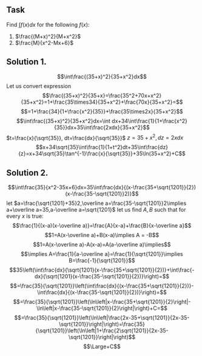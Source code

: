 ## Task
Find $\int f(x)dx$ for the following $f(x):$
1. $\frac{(M+x)^2}{M+x^2}$
2. $\frac{M}{x^2-Mx+6}$
## Solution 1.
$$\int\frac{(35+x)^2}{35+x^2}dx$$ Let us convert expression
$$\frac{(35+x)^2}{35+x}=\frac{35^2+70x+x^2}{35+x^2}=1+\frac{35\times34}{35+x^2}+\frac{70x}{35+x^2}=$$
$$=1+\frac{34}{1+\frac{x^2}{35}}+\frac{35\times2x}{35+x^2}$$
$$\int\frac{(35+x)^2}{35+x^2}dx=\int dx+34\int\frac{1}{1+\frac{x^2}{35}}dx+35\int\frac{2xdx}{35+x^2}$$
$t=\frac{x}{\sqrt{35}}, dt=\frac{dx}{\sqrt{35}}$
$z=35+x^2, dz=2xdx$
$$x+34\sqrt{35}\int\frac{1}{1+t^2}dt+35\int\frac{dz}{z}=x+34\sqrt{35}\tan^{-1}\frac{x}{\sqrt{35}}+35\ln(35+x^2)+C$$
## Solution 2.
$$\int\frac{35}{x^2-35x+6}dx=35\int\frac{dx}{(x-\frac{35+\sqrt{1201}}{2})(x-\frac{35-\sqrt{1201}}2)}$$
let $a=\frac{\sqrt{1201}+35}2,\overline a=\frac{35-\sqrt{1201}}2\implies a+\overline a=35,a-\overline a=\sqrt{1201}$
let us find $A,B$ such that for every $x$ is true:
$$\frac{1}{(x-a)(x-\overline a)}=\frac{A}{x-a}+\frac{B}{x-\overline a}$$
$$1=A(x-\overline a)+B(x-a)\implies A = -B$$
$$1=A(x-\overline a)-A(x-a)=A(a-\overline a)\implies$$
$$\implies A=\frac{1}{a-\overline a}=\frac{1}{\sqrt{1201}}\implies B=\frac{-1}{\sqrt{1201}}$$
$$35\left(\int\frac{dx}{\sqrt{1201}(x-\frac{35+\sqrt{1201}}{2})}+\int\frac{-dx}{\sqrt{1201}(x-\frac{35-\sqrt{1201}}{2})}\right)=$$
$$=\frac{35}{\sqrt{1201}}\left(\int\frac{dx}{(x-\frac{35+\sqrt{1201}}{2})}-\int\frac{dx}{(x-\frac{35-\sqrt{1201}}{2})}\right)=$$
$$=\frac{35}{\sqrt{1201}}\left(\ln\left|x-\frac{35+\sqrt{1201}}{2}\right|-\ln\left|x-\frac{35-\sqrt{1201}}{2}\right|\right)+C=$$
$$=\frac{35}{\sqrt{1201}}\left(\ln\left|\frac{2x-35+\sqrt{1201}}{2x-35-\sqrt{1201}}\right|\right)=\frac{35}{\sqrt{1201}}\left(\ln\left|1+\frac{2\sqrt{1201}}{2x-35-\sqrt{1201}}\right|\right)$$
$$\Large+C$$
